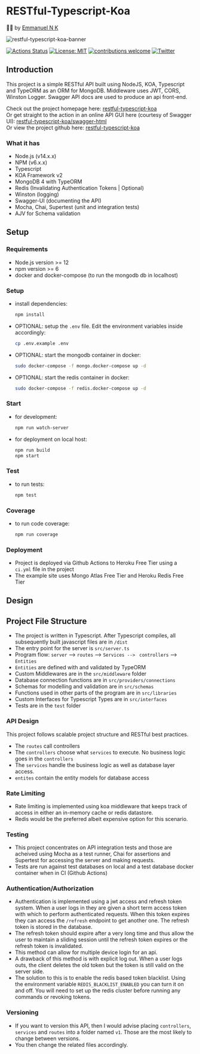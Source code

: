 # RESTful-Typescript-Koa

👷🏿 by [Emmanuel N K](https://www.github.com/emmanuelnk) 

![restful-typescript-koa-banner](https://user-images.githubusercontent.com/19330930/99025165-296f7780-25a3-11eb-8c38-e17cca2725df.jpg)

[![Actions Status](https://github.com/emmanuelnk/restful-typescript-koa/workflows/build/badge.svg)](https://github.com/emmanuelnk/restful-typescript-koa/actions)
[![License: MIT](https://img.shields.io/badge/License-MIT-yellow.svg)](https://opensource.org/licenses/MIT)
[![contributions welcome](https://img.shields.io/badge/contributions-welcome-brightgreen.svg?style=flat)](https://github.com/dwyl/esta/issues)
[![Twitter](https://img.shields.io/twitter/follow/emmanuel_n_k?style=social)](https://twitter.com/emmanuel_n_k)



## Introduction

This project is a simple RESTful API built using NodeJS, KOA, Typescript and TypeORM as an ORM for MongoDB. Middleware uses JWT, CORS, Winston Logger. Swagger API docs are used to produce an api front-end.  

Check out the project homepage here: [restful-typescript-koa](https://restful-typescript-koa.herokuapp.com)   
Or get straight to the action in an online API GUI here (courtesy of Swagger UI): [restful-typescript-koa/swagger-html](https://restful-typescript-koa.herokuapp.com/swagger-html)    
Or view the project github here: [restful-typescript-koa](https://github.com/emmanuelnk/restful-typescript-koa)   

### What it has
- Node.js (v14.x.x)
- NPM (v6.x.x) 
- Typescript
- KOA Framework v2
- MongoDB 4 with TypeORM
- Redis (Invalidating Authentication Tokens | Optional)
- Winston (logging)
- Swagger-UI (documenting the API)
- Mocha, Chai, Supertest (unit and integration tests)
- AJV for Schema validation

## Setup

### Requirements
- Node.js version >= 12
- npm version >= 6
- docker and docker-compose (to run the mongodb db in localhost)

### Setup
- install dependencies:
  ```bash
  npm install
  ```
- OPTIONAL: setup the `.env` file. Edit the environment variables inside accordingly:
  ```bash
  cp .env.example .env
  ```
- OPTIONAL: start the mongodb container in docker:
  ```bash
  sudo docker-compose -f mongo.docker-compose up -d
  ```

- OPTIONAL: start the redis container in docker:
  ```bash
  sudo docker-compose -f redis.docker-compose up -d
  ```
### Start

- for development:
  ```bash
  npm run watch-server
  ```
- for deployment on local host:
  ```bash
  npm run build
  npm start
  ```
### Test
- to run tests:
  ```bash
  npm test
  ```
### Coverage
- to run code coverage:
  ```bash
  npm run coverage
  ```

### Deployment
- Project is deployed via Github Actions to Heroku Free Tier using a `ci.yml` file in the project
- The example site uses Mongo Atlas Free Tier and Heroku Redis Free Tier

## Design

## Project File Structure
- The project is written in Typescript. After Typescript compiles, all subsequently built javascript files are in `/dist`
- The entry point for the server is `src/server.ts`
- Program flow: `server` --> `routes` --> `Services --> ` `controllers` --> `Entities`
- `Entities` are defined with and validated by TypeORM
- Custom Middlewares are in the `src/middleware` folder
- Database connection functions are in `src/providers/connections`
- Schemas for modelling and validation are in `src/schemas`
- Functions used in other parts of the program are in `src/libraries`
- Custom Interfaces for Typescript Types are in `src/interfaces` 
- Tests are in the `test` folder

### API Design
This project follows scalable project structure and RESTful best practices.

- The `routes` call controllers
- The `controllers` choose what `services` to execute. No business logic goes in the `controllers`
- The `services` handle the business logic as well as database layer access.
- `entites` contain the entity models for database access
  
### Rate Limiting
- Rate limiting is implemented using koa middleware that keeps track of access in either an in-memory cache or redis datastore. 
- Redis would be the preferred albeit expensive option for this scenario.

### Testing
- This project concentrates on API integration tests and those are acheived using Mocha as a test runner, Chai for assertions and Supertest for accessing the server and making requests.
- Tests are run against test databases on local and a test database docker container when in CI (Github Actions)

### Authentication/Authorization
- Authentication is implemented using a jwt access and refresh token system. When a user logs in they are given a short term access token with which to perform authenticated requests. When this token expires they can access the `/refresh` endpoint to get another one. The refresh token is stored in the database. 
- The refresh token should expire after a very long time and thus allow the user to maintain a sliding session until the refresh token expires or the refresh token is invalidated.
- This method can allow for multiple device login for an api.
- A drawback of this method is with explicit log out. When a user logs outs, the client deletes the old token but the token is still valid on the server side.
- The solution to this is to enable the redis based token blacklist. Using the environment variable `REDIS_BLACKLIST_ENABLED` you can turn it on and off. You will need to set up the redis cluster before running any commands or revoking tokens.

### Versioning
- If you want to version this API, then I would advise placing `controllers`, `services` and `routes` into a folder named `v1`. Those are the most likely to change between versions. 
- You then change the related files accordingly.


  



